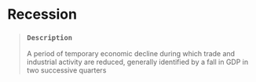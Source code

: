 # Recession

> ### `Description`
>
> A period of temporary economic decline during which trade and industrial activity are reduced, generally identified by a fall in GDP in two successive quarters
